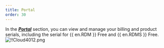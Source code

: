 ```yaml
---
title: Portal
order: 30
---
```

In the [***Portal***](https://portal.devolutions.com/portal) section, you can view and manage your billing and product serials, including the serial for {{ en.RDM }} Free and   {{ en.RDMS }} Free.  
![!!Cloud4012.png](https://webdevolutions.azureedge.net/docs/en/cloud/Cloud4012.png) 